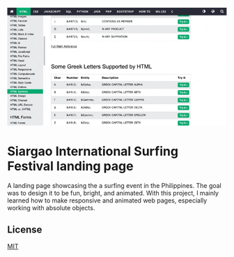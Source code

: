 ![Preview Image](/public/siargaoPreview.gif)

# Siargao International Surfing Festival landing page

A landing page showcasing the a surfing event in the Philippines. The goal was to design it to be fun, bright, and animated. With this project, I mainly learned how to make responsive and animated web pages, especially working with absolute objects.

## License

[MIT](https://choosealicense.com/licenses/mit/)
